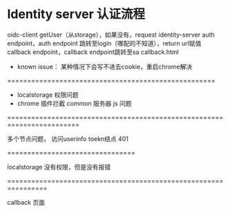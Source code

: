 # Identity server 认证流程

oidc-client getUser（从storage），如果没有，request identity-server auth endpoint，auth endpoint 跳转至login（哪配的不知道），return url赋值callback endpoint，callback endpoint跳转至sa callback.html


* known issue： 某种情况下会写不进去cookie，重启chrome解决



====================================================

* localstorage 权限问题
* chrome 插件拦截 common 服务器 js 问题

========================================================================

多个节点问题， 访问userinfo toekn结点 401

================================

localstorage 没有权限，但是没有报错

================================================================

<meta http-equiv="X-UA-Compatible" content="IE=edge,chrome=1" />

callback 页面

